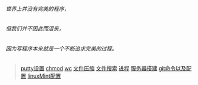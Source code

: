 ###### 世界上并没有完美的程序，

###### 但我们并不因此而沮丧，

###### 因为写程序本来就是一个不断追求完美的过程。

> <a href="./commond/puttySetting.html">putty设置</a>
> <a href="./commond/chmod.html">chmod</a>
> <a href="./commond/wc.html">wc</a>
> <a href="./commond/文件压缩.html">文件压缩</a>
> <a href="./commond/文件搜索.html">文件搜索</a>
> <a href="./commond/process.html">进程</a>
> <a href="./commond/服务器搭建.html">服务器搭建</a>
> <a href="./commond/git.html">git命令以及配置</a>
> <a href="./commond/linux-mint.html">linuxMint配置</a>

